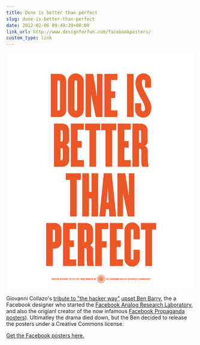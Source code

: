 ```yaml
---
title: Done is better than perfect
slug: done-is-better-than-perfect
date: 2012-02-06 09:49:39+00:00
link_url: http://www.designforfun.com/facebookposters/
custom_type: link
---
```


![Done is better than perfect](uploads/2012/02/done-is-better-than-perfect.png)

Giovanni Collazo's [tribute to "the hacker way"](http://elweb.co/hacking/how-our-tribute-to-the-hacker-way-pissed-off-a-facebook-designer/) [upset Ben Barry](https://twitter.com/#!/benbarry/status/165250329947021314), the a Facebook designer who started the [Facebook Analog Research Laboratory](https://www.facebook.com/analoglab), and also the origianl creator of the now infamous [Facebook Propaganda posters](http://benbarry.com/project/facebook-propaganda-posters)). Ultimatley the drama died down, but the Ben decided to release the posters under a Creative Commons license.

[Get the Facebook posters here.](http://www.designforfun.com/facebookposters/)
